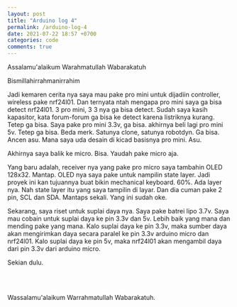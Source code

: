 ```yaml
---
layout: post
title: "Arduino log 4"
permalink: /arduino-log-4
date: 2021-07-22 18:57 +0700
categories: code
comments: true
---
```

Assalamu'alaikum Warahmatullah Wabarakatuh

Bismillahirrahmanirrahim

Jadi kemaren cerita nya saya mau pake pro mini untuk dijadiin controller, wireless pake nrf24l01. Dan ternyata ntah mengapa pro mini saya ga bisa detect nrf24l01. 3 pro mini, 3 3 nya ga bisa detect. Sudah saya kasih kapasitor, kata forum-forum ga bisa ke detect karena listriknya kurang. Tetep ga bisa. Saya pake pro mini 3.3v, ga bisa. akhirnya beli lagi pro mini 5v. Tetep ga bisa. Beda merk. Satunya clone, satunya robotdyn. Ga bisa. Ancen asu. Mana saya uda desain di kicad basisnya pro mini. Asu.

Akhirnya saya balik ke micro. Bisa. Yaudah pake micro aja.

Yang baru adalah, receiver nya yang pake pro micro saya tambahin OLED 128x32. Mantap. OLED nya saya pake untuk nampilin state layer. Jadi proyek ini kan tujuannya buat bikin mechanical keyboard. 60%. Ada layer nya. Nah state layer itu yang saya tampilin di layar. Dan dia cuman pake 2 pin, SCL dan SDA. Mantaps sekali. Yang ini sudah oke.

Sekarang, saya riset untuk suplai daya nya. Saya pake batrei lipo 3.7v. Saya mau cobain untuk suplai daya ke pin 3.3v dan 5v. Lebih baik yang mana dan mending pake yang mana. Kalo suplai daya ke pin 3.3v, maka sumber daya akan mengirimkan daya secara paralel ke pin 3.3v arduino micro dan nrf24l01. Kalo suplai daya ke pin 5v, maka nrf24l01 akan mengambil daya dari pin 3.3v dari arduino micro.

Sekian dulu.

<br>
<br>

Wassalamu'alaikum Warrahmatullah Wabarakatuh.
